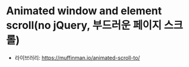 # Animated window and element scroll(no jQuery, 부드러운 페이지 스크롤)
- 라이브러리: https://muffinman.io/animated-scroll-to/
